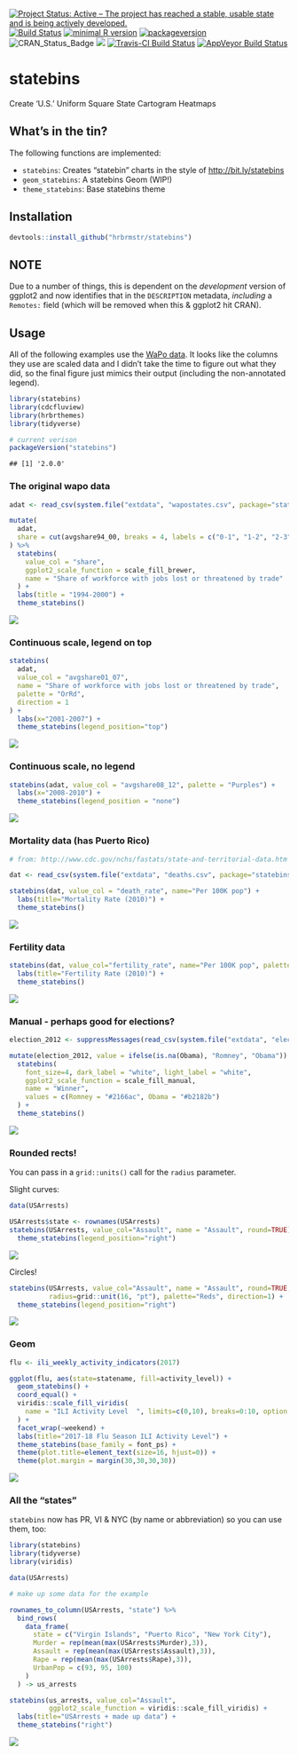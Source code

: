 
[![Project Status: Active – The project has reached a stable, usable
state and is being actively
developed.](http://www.repostatus.org/badges/latest/active.svg)](http://www.repostatus.org/#active)
[![Build
Status](https://travis-ci.org/search/search.svg?branch=master)](https://travis-ci.org/search/search)
[![minimal R
version](https://img.shields.io/badge/R%3E%3D-3.2.0-6666ff.svg)](https://cran.r-project.org/)
[![packageversion](https://img.shields.io/badge/Package%20version-2.0.0-orange.svg?style=flat-square)](commits/master)
![CRAN\_Status\_Badge](http://www.r-pkg.org/badges/version/statebins)
[![](http://cranlogs.r-pkg.org/badges/statebins)](http://cran.rstudio.com/web/packages/statebins/index.html)
[![Travis-CI Build
Status](https://travis-ci.org/hrbrmstr/statebins.svg?branch=master)](https://travis-ci.org/hrbrmstr/statebins)
[![AppVeyor Build
Status](https://ci.appveyor.com/api/projects/status/github/hrbrmstr/statebins?branch=master&svg=true)](https://ci.appveyor.com/project/hrbrmstr/statebins)

# statebins

Create ‘U.S.’ Uniform Square State Cartogram Heatmaps

## What’s in the tin?

The following functions are implemented:

  - `statebins`: Creates “statebin” charts in the style of
    <http://bit.ly/statebins>
  - `geom_statebins`: A statebins Geom (WIP\!)
  - `theme_statebins`: Base statebins theme

## Installation

``` r
devtools::install_github("hrbrmstr/statebins")
```

## NOTE

Due to a number of things, this is dependent on the *development*
version of ggplot2 and now identifies that in the `DESCRIPTION`
metadata, *including* a `Remotes:` field (which will be removed when
this & ggplot2 hit CRAN).

## Usage

All of the following examples use the [WaPo
data](http://www.washingtonpost.com/wp-srv/special/business/states-most-threatened-by-trade/states.csv?cache=1).
It looks like the columns they use are scaled data and I didn’t take the
time to figure out what they did, so the final figure just mimics their
output (including the non-annotated legend).

``` r
library(statebins)
library(cdcfluview)
library(hrbrthemes)
library(tidyverse)

# current verison
packageVersion("statebins")
```

    ## [1] '2.0.0'

### The original wapo data

``` r
adat <- read_csv(system.file("extdata", "wapostates.csv", package="statebins"))

mutate(
  adat, 
  share = cut(avgshare94_00, breaks = 4, labels = c("0-1", "1-2", "2-3", "3-4"))
) %>% 
  statebins(
    value_col = "share", 
    ggplot2_scale_function = scale_fill_brewer,
    name = "Share of workforce with jobs lost or threatened by trade"
  ) +
  labs(title = "1994-2000") +
  theme_statebins()
```

![](README_files/figure-gfm/original-1.png)<!-- -->

### Continuous scale, legend on top

``` r
statebins(
  adat, 
  value_col = "avgshare01_07",
  name = "Share of workforce with jobs lost or threatened by trade",
  palette = "OrRd", 
  direction = 1
) +
  labs(x="2001-2007") + 
  theme_statebins(legend_position="top")
```

![](README_files/figure-gfm/continuous-1.png)<!-- -->

### Continuous scale, no legend

``` r
statebins(adat, value_col = "avgshare08_12", palette = "Purples") +
  labs(x="2008-2010") +
  theme_statebins(legend_position = "none") 
```

![](README_files/figure-gfm/continuous_noleg-1.png)<!-- -->

### Mortality data (has Puerto Rico)

``` r
# from: http://www.cdc.gov/nchs/fastats/state-and-territorial-data.htm

dat <- read_csv(system.file("extdata", "deaths.csv", package="statebins"))

statebins(dat, value_col = "death_rate", name="Per 100K pop") +
  labs(title="Mortality Rate (2010)") +
  theme_statebins()
```

![](README_files/figure-gfm/mort-1.png)<!-- -->

### Fertility data

``` r
statebins(dat, value_col="fertility_rate", name="Per 100K pop", palette="PuBuGn") +
  labs(title="Fertility Rate (2010)") +
  theme_statebins()
```

![](README_files/figure-gfm/fert-1.png)<!-- -->

### Manual - perhaps good for elections?

``` r
election_2012 <- suppressMessages(read_csv(system.file("extdata", "election2012.csv", package="statebins")))

mutate(election_2012, value = ifelse(is.na(Obama), "Romney", "Obama")) %>% 
  statebins(
    font_size=4, dark_label = "white", light_label = "white",
    ggplot2_scale_function = scale_fill_manual,
    name = "Winner",
    values = c(Romney = "#2166ac", Obama = "#b2182b")
  ) +
  theme_statebins()
```

![](README_files/figure-gfm/manual-1.png)<!-- -->

### Rounded rects\!

You can pass in a `grid::units()` call for the `radius` parameter.

Slight curves:

``` r
data(USArrests)

USArrests$state <- rownames(USArrests)
statebins(USArrests, value_col="Assault", name = "Assault", round=TRUE) +
  theme_statebins(legend_position="right")
```

![](README_files/figure-gfm/rounded-1.png)<!-- -->

Circles\!

``` r
statebins(USArrests, value_col="Assault", name = "Assault", round=TRUE, 
          radius=grid::unit(16, "pt"), palette="Reds", direction=1) +
  theme_statebins(legend_position="right")
```

![](README_files/figure-gfm/rounded2-1.png)<!-- -->

### Geom

``` r
flu <- ili_weekly_activity_indicators(2017)

ggplot(flu, aes(state=statename, fill=activity_level)) +
  geom_statebins() +
  coord_equal() +
  viridis::scale_fill_viridis(
    name = "ILI Activity Level  ", limits=c(0,10), breaks=0:10, option = "magma", direction = -1
  ) +
  facet_wrap(~weekend) +
  labs(title="2017-18 Flu Season ILI Activity Level") +
  theme_statebins(base_family = font_ps) +
  theme(plot.title=element_text(size=16, hjust=0)) +
  theme(plot.margin = margin(30,30,30,30))
```

![](README_files/figure-gfm/sb_facet-1.png)<!-- -->

### All the “states”

`statebins` now has PR, VI & NYC (by name or abbreviation) so you can
use them, too:

``` r
library(statebins)
library(tidyverse)
library(viridis)

data(USArrests)

# make up some data for the example

rownames_to_column(USArrests, "state") %>%
  bind_rows(
    data_frame(
      state = c("Virgin Islands", "Puerto Rico", "New York City"),
      Murder = rep(mean(max(USArrests$Murder),3)),
      Assault = rep(mean(max(USArrests$Assault),3)),
      Rape = rep(mean(max(USArrests$Rape),3)),
      UrbanPop = c(93, 95, 100)
    )
  ) -> us_arrests

statebins(us_arrests, value_col="Assault",
          ggplot2_scale_function = viridis::scale_fill_viridis) +
  labs(title="USArrests + made up data") +
  theme_statebins("right")
```

![](README_files/figure-gfm/all-1.png)<!-- -->
